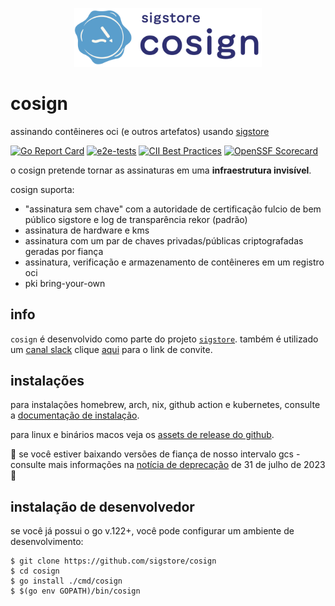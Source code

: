 <p align="center">
    <img style="max-width: 100%; width: 300px;" src="https://raw.githubusercontent.com/sigstore/community/main/artwork/cosign/horizontal/color/sigstore_cosign-horizontal-color.svg" alt="logo do cosign">
</p>

# cosign

assinando contêineres oci (e outros artefatos) usando [sigstore](https://sigstore.dev/)

[![Go Report Card](https://goreportcard.com/badge/github.com/sigstore/cosign)](https://goreportcard.com/report/github.com/sigstore/cosign)
[![e2e-tests](https://github.com/sigstore/cosign/actions/workflows/e2e-tests.yml/badge.svg)](https://github.com/sigstore/cosign/actions/workflows/e2e-tests.yml)
[![CII Best Practices](https://bestpractices.coreinfrastructure.org/projects/5715/badge)](https://bestpractices.coreinfrastructure.org/projects/5715)
[![OpenSSF Scorecard](https://api.securityscorecards.dev/projects/github.com/sigstore/cosign/badge)](https://api.securityscorecards.dev/projects/github.com/sigstore/cosign)

o cosign pretende tornar as assinaturas em uma **infraestrutura invisível**.

cosign suporta:

* "assinatura sem chave" com a autoridade de certificação fulcio de bem público sigstore e log de transparência rekor (padrão)
* assinatura de hardware e kms
* assinatura com um par de chaves privadas/públicas criptografadas geradas por fiança
* assinatura, verificação e armazenamento de contêineres em um registro oci
* pki bring-your-own

## info

`cosign` é desenvolvido como parte do projeto [`sigstore`](https://sigstore.dev).
também é utilizado um [canal slack](https://sigstore.slack.com)
clique [aqui](https://join.slack.com/t/sigstore/shared_invite/zt-mhs55zh0-XmY3bcfWn4XEyMqUUutbUQ) para o link de convite.

## instalações

para instalações homebrew, arch, nix, github action e kubernetes, consulte a [documentação de instalação](https://docs.sigstore.dev/cosign/system_config/installation/).

para linux e binários macos veja os [assets de release do github](https://github.com/sigstore/cosign/releases/latest).

:rotating_light: se você estiver baixando versões de fiança de nosso intervalo gcs - consulte mais informações na [notícia de deprecação](https://blog.sigstore.dev/cosign-releases-bucket-deprecation/) de 31 de julho de 2023 :rotating_light:

## instalação de desenvolvedor

se você já possui o go v.122+, você pode configurar um ambiente de desenvolvimento:

```shell
$ git clone https://github.com/sigstore/cosign
$ cd cosign
$ go install ./cmd/cosign
$ $(go env GOPATH)/bin/cosign
```

